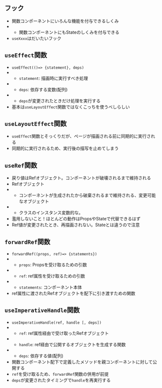 ## フック
- 関数コンポーネントにいろんな機能を付与できるしくみ
- - 関数コンポーネントにもStateのしくみを付与できる
- `useXxxx`はだいたいフック

## `useEffect`関数
- `useEffect(()=> {statement}, deps)`
- - `statement`: 描画時に実行すべき処理
- - `deps`:  依存する変数(配列)
- - `deps`が変更されたときだけ処理を実行する
- 基本は`useLayoutEffect`関数ではなくこっちを使うべしらしい

## `useLayoutEffect`関数
- `useEffect`関数とそっくりだが、ページが描画される前に同期的に実行される
- 同期的に実行されるため、実行後の描写を止めてしまう

## `useRef`関数
- 戻り値はRefオブジェクト。コンポーネントが破壊されるまで維持される
- Refオブジェクト
- - コンポーネントが生成されたから破棄されるまで維持される、変更可能なオブジェクト
- - クラスのインスタンス変数的な。
- 濫用しないこと！ほとんどの動作はPropsやStateで代替できるはず
- Ref値が変更されたとき、再描画されない。Stateとは違うので注意

## `forwardRef`関数
- `forwardRef((props, ref)=> {statements})`
- - `props`: Propsを受け取るための引数
- - `ref`: ref属性を受け取るための引数
- - `statements`: コンポーネント本体
- ref属性に渡されたRefオブジェクトを配下に引き渡すための関数

## `useImperativeHandle`関数
- `useImperativeHandle(ref, handle [, deps])`
- - `ref`: ref属性経由で受け取ったRefオブジェクト
- - `handle`: ref経由で公開するオブジェクトを生成する関数
- - `deps`: 依存する値(配列)
- 関数コンポーネント配下で定義したメソッドを親コンポーネントに対して公開する
- `ref`を受け取るため、`forwardRef`関数の併用が前提
- `deps`が変更されたタイミングで`handle`を再実行する
